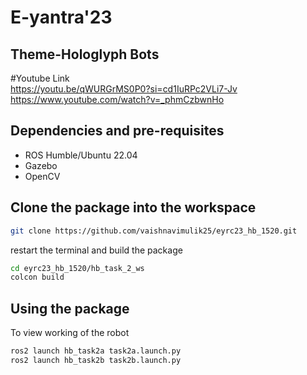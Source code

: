 # E-yantra'23 
## Theme-Hologlyph Bots 
#Youtube Link <br/>
https://youtu.be/qWURGrMS0P0?si=cd1IuRPc2VLi7-Jv <br/>  https://www.youtube.com/watch?v=_phmCzbwnHo
<br/>

## Dependencies and pre-requisites
* ROS Humble/Ubuntu 22.04
* Gazebo
* OpenCV

## Clone the package into the workspace
```sh
git clone https://github.com/vaishnavimulik25/eyrc23_hb_1520.git
```
restart the terminal and build the package
```sh
cd eyrc23_hb_1520/hb_task_2_ws
colcon build 
```

## Using the package
To view working of the robot
```sh
ros2 launch hb_task2a task2a.launch.py
ros2 launch hb_task2b task2b.launch.py
```

